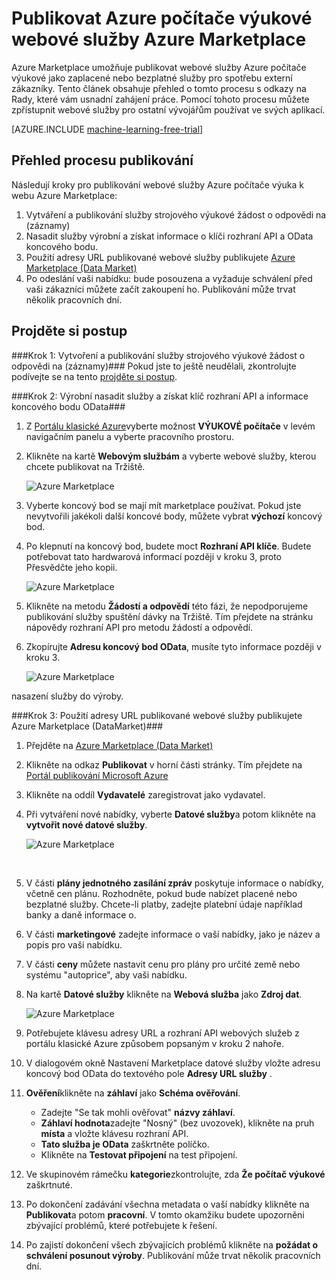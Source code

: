 <properties 
    pageTitle="Publikování počítače výukové webové služby Azure Marketplace | Microsoft Azure" 
    description="Jak publikovat webové služby Azure počítače výukové Azure Marketplace" 
    services="machine-learning" 
    documentationCenter="" 
    authors="BharathS" 
    manager="jhubbard" 
    editor="cgronlun"/>

<tags 
    ms.service="machine-learning" 
    ms.workload="data-services" 
    ms.tgt_pltfrm="na" 
    ms.devlang="na" 
    ms.topic="article" 
    ms.date="09/08/2016" 
    ms.author="bharaths"/>

# <a name="publish-azure-machine-learning-web-service-to-the-azure-marketplace"></a>Publikovat Azure počítače výukové webové služby Azure Marketplace 

Azure Marketplace umožňuje publikovat webové služby Azure počítače výukové jako zaplacené nebo bezplatné služby pro spotřebu externí zákazníky. Tento článek obsahuje přehled o tomto procesu s odkazy na Rady, které vám usnadní zahájení práce. Pomocí tohoto procesu můžete zpřístupnit webové služby pro ostatní vývojářům používat ve svých aplikací.


[AZURE.INCLUDE [machine-learning-free-trial](../../includes/machine-learning-free-trial.md)]

## <a name="overview-of-the-publishing-process"></a>Přehled procesu publikování 

Následují kroky pro publikování webové služby Azure počítače výuka k webu Azure Marketplace:

1. Vytváření a publikování služby strojového výukové žádost o odpovědi na (záznamy)
2. Nasadit služby výrobní a získat informace o klíči rozhraní API a OData koncového bodu.
3. Použití adresy URL publikované webové služby publikujete [Azure Marketplace (Data Market)](https://publish.windowsazure.com/workspace/) 
4. Po odeslání vaši nabídku: bude posouzena a vyžaduje schválení před vaši zákazníci můžete začít zakoupení ho. Publikování může trvat několik pracovních dní. 

## <a name="walk-through"></a>Projděte si postup
###<a name="step-1-create-and-publish-a-machine-learning-request-response-service-rrs"></a>Krok 1: Vytvoření a publikování služby strojového výukové žádost o odpovědi na (záznamy)###
 Pokud jste to ještě neudělali, zkontrolujte podívejte se na tento [projděte si postup](machine-learning-walkthrough-5-publish-web-service.md).

###<a name="step-2-deploy-the-service-to-production-and-obtain-the-api-key-and-odata-endpoint-information"></a>Krok 2: Výrobní nasadit služby a získat klíč rozhraní API a informace koncového bodu OData###
1. Z [Portálu klasické Azure](http://manage.windowsazure.com)vyberte možnost **VÝUKOVÉ počítače** v levém navigačním panelu a vyberte pracovního prostoru. 

2. Klikněte na kartě **Webovým službám** a vyberte webové služby, kterou chcete publikovat na Tržiště.

    ![Azure Marketplace][workspace]

3. Vyberte koncový bod se mají mít marketplace používat. Pokud jste nevytvořili jakékoli další koncové body, můžete vybrat **výchozí** koncový bod.

4. Po klepnutí na koncový bod, budete moct **Rozhraní API klíče**. Budete potřebovat tato hardwarová informací později v kroku 3, proto Přesvědčte jeho kopii.

    ![Azure Marketplace][apikey]

5. Klikněte na metodu **Žádostí a odpovědí** této fázi, že nepodporujeme publikování služby spuštění dávky na Tržiště. Tím přejdete na stránku nápovědy rozhraní API pro metodu žádostí a odpovědí.

6. Zkopírujte **Adresu koncový bod OData**, musíte tyto informace později v kroku 3.

    ![Azure Marketplace][odata]




nasazení služby do výroby.



###<a name="step-3-use-the-url-of-the-published-web-service-to-publish-to-azure-marketplace-datamarket"></a>Krok 3: Použití adresy URL publikované webové služby publikujete Azure Marketplace (DataMarket)###

1.  Přejděte na [Azure Marketplace (Data Market)](http://datamarket.azure.com/home) 
2.  Klikněte na odkaz **Publikovat** v horní části stránky. Tím přejdete na [Portál publikování Microsoft Azure](https://publish.windowsazure.com)
3.  Klikněte na oddíl **Vydavatelé** zaregistrovat jako vydavatel.
4.  Při vytváření nové nabídky, vyberte **Datové služby**a potom klikněte na **vytvořit nové datové služby**. 
 
    ![Azure Marketplace][image1]

    <br />


5.  V části **plány jednotného zasílání zpráv** poskytuje informace o nabídky, včetně cen plánu. Rozhodněte, pokud bude nabízet placené nebo bezplatné služby. Chcete-li platby, zadejte platební údaje například banky a daně informace o.

6.  V části **marketingové** zadejte informace o vaší nabídky, jako je název a popis pro vaši nabídku.

7.  V části **ceny** můžete nastavit cenu pro plány pro určité země nebo systému "autoprice", aby vaši nabídku.

8. Na kartě **Datové služby** klikněte na **Webová služba** jako **Zdroj dat**.

    ![Azure Marketplace][image2]

9.  Potřebujete klávesu adresy URL a rozhraní API webových služeb z portálu klasické Azure způsobem popsaným v kroku 2 nahoře.

10. V dialogovém okně Nastavení Marketplace datové služby vložte adresu koncový bod OData do textového pole **Adresy URL služby** .

11. **Ověření**klikněte na **záhlaví** jako **Schéma ověřování**.

    - Zadejte "Se tak mohli ověřovat" **názvy záhlaví**.
    - **Záhlaví hodnota**zadejte "Nosný" (bez uvozovek), klikněte na pruh **místa** a vložte klávesu rozhraní API.
    - **Tato služba je OData** zaškrtněte políčko.
    - Klikněte na **Testovat připojení** na test připojení.

12. Ve skupinovém rámečku **kategorie**zkontrolujte, zda **Že počítač výukové** zaškrtnuté.

13. Po dokončení zadávání všechna metadata o vaší nabídky klikněte na **Publikovat**a potom **pracovní**. V tomto okamžiku budete upozorněni zbývající problémů, které potřebujete k řešení.

14. Po zajistí dokončení všech zbývajících problémů klikněte na **požádat o schválení posunout výroby**. Publikování může trvat několik pracovních dní. 


[image1]:./media/machine-learning-publish-web-service-to-azure-marketplace/image1.png
[image2]:./media/machine-learning-publish-web-service-to-azure-marketplace/image2.png
[workspace]:./media/machine-learning-publish-web-service-to-azure-marketplace/selectworkspace.png
[apikey]:./media/machine-learning-publish-web-service-to-azure-marketplace/apikey.png
[odata]:./media/machine-learning-publish-web-service-to-azure-marketplace/odata.png
 
